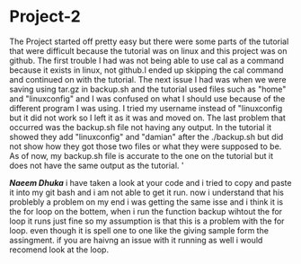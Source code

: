 # Project-2

The Project started off pretty easy but there were some parts of the tutorial that were difficult because the tutorial was on linux and this project was on github. 
The first trouble I had was not being able to use cal as a command because it exists in linux, not github.I ended up skipping the cal command and continued on with the tutorial.
The next issue I had was when we were saving using tar.gz in backup.sh and the tutorial used files such as "home" and "linuxconfig" and I was confused on what I should use because of the different program I was using. I tried my username instead of "linuxconfig but it did not work so I left it as it was and moved on.
The last problem that occurred was the backup.sh file not having any output. In the tutorial it showed they add "linuxconfig" and "damian" after the ./backup.sh but did not show how they got those two files or what they were supposed to be.
As of now, my backup.sh file is accurate to the one on the tutorial but it does not have the same output as the tutorial.
'



***Naeem Dhuka***
i have taken a look at your code and i tried to copy and paste it into my git bash and i am not able to get it run. now i understand that his problebly a problem on 
my end i was getting the same isse and i think it is the for loop on the bottem, when i run the function backup wihtout the for loop it runs just fine so my assumption
is that this is a problem with the for loop. even though it is spell one to one like the giving sample form the assingment. if you are haivng an issue with it running 
as well i would recomend look at the loop. 
